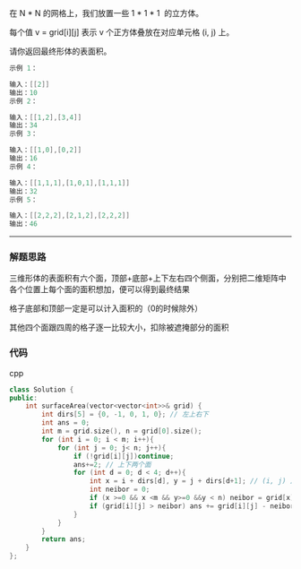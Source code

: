 在 N * N 的网格上，我们放置一些 1 * 1 * 1  的立方体。

每个值 v = grid[i][j] 表示 v 个正方体叠放在对应单元格 (i, j) 上。

请你返回最终形体的表面积。

```cpp
示例 1：

输入：[[2]]
输出：10
示例 2：

输入：[[1,2],[3,4]]
输出：34
示例 3：

输入：[[1,0],[0,2]]
输出：16
示例 4：

输入：[[1,1,1],[1,0,1],[1,1,1]]
输出：32
示例 5：

输入：[[2,2,2],[2,1,2],[2,2,2]]
输出：46
```

---


### 解题思路

三维形体的表面积有六个面，顶部+底部+上下左右四个侧面，分别把二维矩阵中各个位置上每个面的面积想加，便可以得到最终结果

格子底部和顶部一定是可以计入面积的（0的时候除外）

其他四个面跟四周的格子逐一比较大小，扣除被遮掩部分的面积

### 代码

cpp

```cpp
class Solution {
public:
    int surfaceArea(vector<vector<int>>& grid) {
        int dirs[5] = {0, -1, 0, 1, 0}; // 左上右下
        int ans = 0;
        int m = grid.size(), n = grid[0].size();
        for (int i = 0; i < m; i++){
            for (int j = 0; j< n; j++){
                if (!grid[i][j])continue;
                ans+=2; // 上下两个面
                for (int d = 0; d < 4; d++){
                    int x = i + dirs[d], y = j + dirs[d+1]; // (i, j) 比(x, y)高的部分
                    int neibor = 0;
                    if (x >=0 && x <m && y>=0 &&y < n) neibor = grid[x][y];
                    if (grid[i][j] > neibor) ans += grid[i][j] - neibor;
                }
            }
        }
        return ans;
    }
};
```
